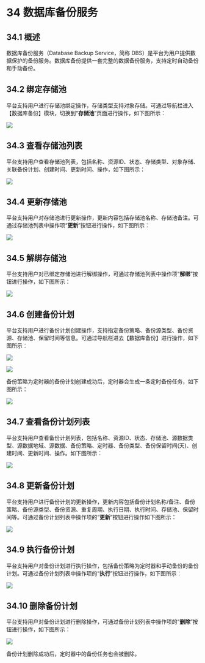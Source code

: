 # 34 数据库备份服务

## 34.1 概述

数据库备份服务（Database Backup Service，简称 DBS）是平台为用户提供数据保护的备份服务。数据库备份提供一套完整的数据备份服务，支持定时自动备份和手动备份。

## 34.2 绑定存储池

平台支持用户进行存储池绑定操作，存储类型支持对象存储。可通过导航栏进入【数据库备份】模块，切换到“**存储池**”页面进行操作，如下图所示：

![](../images/userguide/bindstoragepool.png)

## 34.3 查看存储池列表

平台支持用户查看存储池列表，包括名称、资源ID、状态、存储类型、对象存储、关联备份计划、创建时间、更新时间、操作，如下图所示：

![](../images/userguide/storagepoollist.png)

## 34.4 更新存储池

平台支持用户对存储池进行更新操作，更新内容包括存储池名称、存储池备注。可通过存储池列表中操作项“**更新**”按钮进行操作，如下图所示：

![](../images/userguide/updatestoragepool.png)

## 34.5 解绑存储池

平台支持用户对已绑定存储池进行解绑操作，可通过存储池列表中操作项“**解绑**”按钮进行操作，如下图所示：

![](../images/userguide/unbindstoragepool.png)

## 34.6 创建备份计划

平台支持用户进行备份计划创建操作，支持指定备份策略、备份源类型、备份资源、存储池、保留时间等信息。可通过导航栏进去【数据库备份】进行操作，如下图所示：

![](../images/userguide/createdbs1.png)

![](../images/userguide/createdbs2.png)

备份策略为定时器的备份计划创建成功后，定时器会生成一条定时备份任务，如下图所示：

![](../images/userguide/dbstimer.png)

## 34.7 查看备份计划列表

平台支持用户查看备份计划列表，包括名称、资源ID、状态、存储池、源数据类型、源数据地域、源数据、备份策略、定时器、备份类型、备份保留时间(天)、创建时间、更新时间、操作。如下图所示：

![](../images/userguide/dbslist.png)

## 34.8 更新备份计划

平台支持用户进行备份计划的更新操作，更新内容包括备份计划名称/备注、备份策略、备份源类型、备份资源、重复周期、执行日期、执行时间、存储池、保留时间等。可通过备份计划列表中操作项的“**更新**”按钮进行操作如下图所示：

![](../images/userguide/updatedbs.png)

## 34.9 执行备份计划

平台支持用户对备份计划进行执行操作，包括备份策略为定时器和手动备份的备份计划。可通过备份计划列表中操作项的“**执行**”按钮进行操作，如下图所示：

![](../images/userguide/executedbs.png)

## 34.10 删除备份计划

平台支持用户对备份计划进行删除操作，可通过备份计划列表中操作项的“**删除**”按钮进行操作，如下图所示：

![](../images/userguide/deletedbs.png)

备份计划删除成功后，定时器中的备份任务也会被删除。

